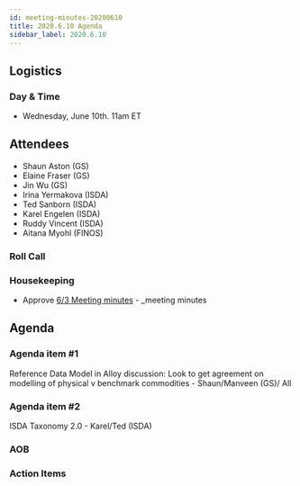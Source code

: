 ```yaml
---
id: meeting-minutes-20200610
title: 2020.6.10 Agenda
sidebar_label: 2020.6.10
---
```


## Logistics
### Day & Time
* Wednesday, June 10th. 11am ET

## Attendees
* Shaun Aston (GS)
* Elaine Fraser (GS)
* Jin Wu (GS)
* Irina Yermakova (ISDA)
* Ted Sanborn (ISDA)
* Karel Engelen (ISDA)
* Ruddy Vincent (ISDA)
* Aitana Myohl (FINOS)


### Roll Call

### Housekeeping
* Approve [6/3 Meeting minutes](https://github.com/finos/alloy/blob/master/meeting-minutes/commodities-ref-data-wg/2020.6.3-commod-wg-meeting.md) - _meeting minutes 

## Agenda

### Agenda item #1
Reference Data Model in Alloy discussion: Look to get agreement on modelling of physical v benchmark commodities - Shaun/Manveen (GS)/ All

### Agenda item #2
ISDA Taxonomy 2.0 - Karel/Ted (ISDA)

### AOB

### Action Items
